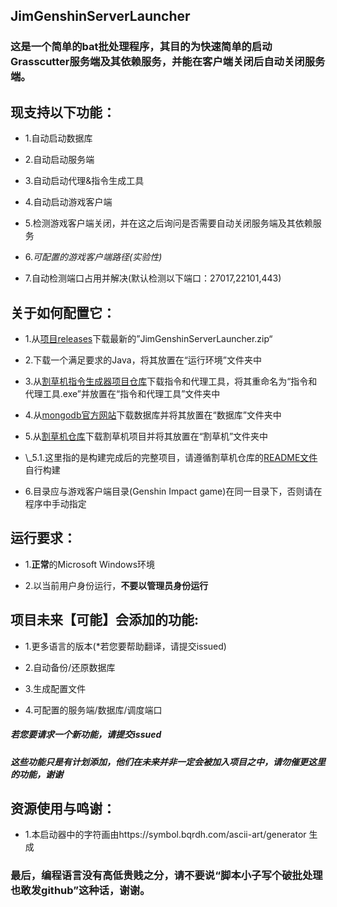 ## JimGenshinServerLauncher

### 这是一个简单的bat批处理程序，其目的为快速简单的启动Grasscutter服务端及其依赖服务，并能在客户端关闭后自动关闭服务端。

## 现支持以下功能：

 - 1.自动启动数据库

 - 2.自动启动服务端

 - 3.自动启动代理&指令生成工具

 - 4.自动启动游戏客户端

 - 5.检测游戏客户端关闭，并在这之后询问是否需要自动关闭服务端及其依赖服务

 - 6.*可配置的游戏客户端路径(实验性)*

 - 7.自动检测端口占用并解决(默认检测以下端口：27017,22101,443)

## 关于如何配置它：

 - 1.从[项目releases](https://github.com/Jimmy32767255/JimGenshinServerLauncher/releases)下载最新的”JimGenshinServerLauncher.zip“

 - 2.下载一个满足要求的Java，将其放置在“运行环境”文件夹中

 - 3.从[割草机指令生成器项目仓库](https://github.com/jie65535/GrasscutterCommandGenerator)下载指令和代理工具，将其重命名为“指令和代理工具.exe”并放置在“指令和代理工具”文件夹中

 - 4.从[mongodb官方网站](https://www.mongodb.com/)下载数据库并将其放置在“数据库”文件夹中

 - 5.从[割草机仓库](https://github.com/Grasscutters/Grasscutter)下载割草机项目并将其放置在“割草机”文件夹中

 - \\_5.1.这里指的是构建完成后的完整项目，请遵循割草机仓库的[README文件](https://github.com/Grasscutters/Grasscutter/blob/development/docs/README_zh-CN.md)自行构建

 - 6.目录应与游戏客户端目录(Genshin Impact game)在同一目录下，否则请在程序中手动指定

## 运行要求：

 - 1.**正常**的Microsoft Windows环境

 - 2.以当前用户身份运行，**不要以管理员身份运行**

## 项目未来【可能】会添加的功能:

 - 1.更多语言的版本(*若您要帮助翻译，请提交issued)

 - 2.自动备份/还原数据库

 - 3.生成配置文件

 - 4.可配置的服务端/数据库/调度端口

##### 若您要请求一个新功能，请提交issued

##### 这些功能只是有计划添加，他们在未来并非一定会被加入项目之中，请勿催更这里的功能，谢谢

## 资源使用与鸣谢：

 - 1.本启动器中的字符画由https://symbol.bqrdh.com/ascii-art/generator 生成

### 最后，编程语言没有高低贵贱之分，请不要说“脚本小子写个破批处理也敢发github”这种话，谢谢。
